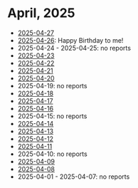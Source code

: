 # April, 2025

* [2025-04-27](27)
* [2025-04-26](26): Happy Birthday to me!
* 2025-04-24 - 2025-04-25: no reports
* [2025-04-23](23)
* [2025-04-22](22)
* [2025-04-21](21)
* [2025-04-20](20)
* 2025-04-19: no reports
* [2025-04-18](18)
* [2025-04-17](17)
* [2025-04-16](16)
* 2025-04-15: no reports
* [2025-04-14](14)
* [2025-04-13](13)
* [2025-04-12](12)
* [2025-04-11](11)
* 2025-04-10: no reports
* [2025-04-09](09)
* [2025-04-08](08)
* 2025-04-01 - 2025-04-07: no reports
